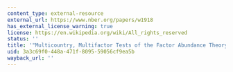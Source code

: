 ```yaml
---
content_type: external-resource
external_url: https://www.nber.org/papers/w1918
has_external_license_warning: true
license: https://en.wikipedia.org/wiki/All_rights_reserved
status: ''
title: '"Multicountry, Multifactor Tests of the Factor Abundance Theory." (PDF - 2.43MB)'
uid: 3a3c69f0-448a-471f-8095-59056cf9ea5b
wayback_url: ''
---
```

